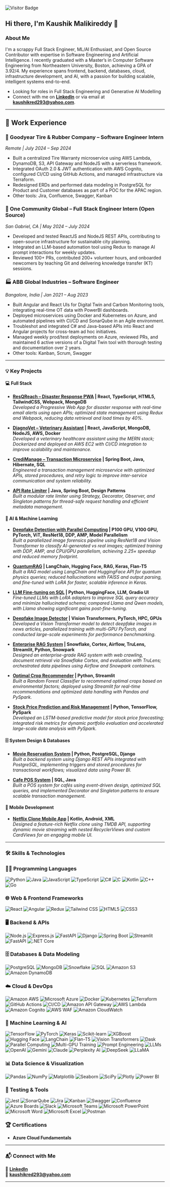 ![Visitor Badge](https://visitor-badge.laobi.icu/badge?page_id=kaushikMreddy293.kaushikMreddy293)
## Hi there, I'm Kaushik Malikireddy 👋

### About Me

I'm a scrappy Full Stack Engineer, ML/AI Enthusiast, and Open Source Contributor with expertise in Software Engineering and Artificial Intelligence. I recently graduated with a Master’s in Computer Software Engineering from Northeastern University, Boston, achieving a GPA of 3.92/4. My experience spans frontend, backend, databases, cloud, infrastructure development, and AI, with a passion for building scalable, intelligent systems end-to-end.

- Looking for roles in Full Stack Engineering and Generative AI Modelling
- Connect with me on **[LinkedIn](https://www.linkedin.com/in/kaushik-malikireddy-ba359a129/)** or via email at **kaushikred293@yahoo.com**.

---

## 💼 Work Experience

### 🛞 Goodyear Tire & Rubber Company – Software Engineer Intern  
*Remote | July 2024 – Sep 2024*  
- Built a centralized Tire Warranty microservice using AWS Lambda, DynamoDB, S3, API Gateway and NodeJS with a serverless framework.  
- Integrated OAuth 2.0 & JWT authentication with AWS Cognito, configured CI/CD using GitHub Actions, and managed infrastructure via Terraform.
- Redesigned ERDs and performed data modeling in PostgreSQL for Product and Customer databases as part of a POC for the APAC region.
- Other tools: Jira, Confluence, Swagger, Kanban




### 🌱 One Community Global – Full Stack Engineer Intern (Open Source)  
*San Gabriel, CA | May 2024 – July 2024*  
- Developed and tested ReactJS and NodeJS REST APIs, contributing to open-source infrastructure for sustainable city planning.  
- Integrated an LLM-based automation tool using Redux to manage AI prompt interactions for weekly updates.
- Reviewed 100+ PRs, contributed 200+ volunteer hours, and onboarded newcomers by teaching Git and delivering knowledge transfer (KT) sessions.



### 🏭 ABB Global Industries – Software Engineer  
*Bangalore, India | Jan 2021 – Aug 2023*  
- Built Angular and React UIs for Digital Twin and Carbon Monitoring tools, integrating real-time OT data with PowerBI dashboards.  
- Deployed microservices using Docker and Kubernetes on Azure, and automated pipelines with CI/CD and SonarQube in an Agile environment.
- Troubleshot and integrated C# and Java-based APIs into React and Angular projects for cross-team ad hoc initiatives.
- Managed weekly prod/test deployments on Azure, reviewed PRs, and maintained 6 active versions of a Digital Twin tool with thorough testing and documentation over 2 years.
- Other tools: Kanban, Scrum, Swagger


---

### 💡 Key Projects

#### 💻 Full Stack  
- **[ResQReach – Disaster Response PWA](#) | React, TypeScript, HTML5, TailwindCSS, Webpack, MongoDB**  
  _Developed a Progressive Web App for disaster response with real-time email alerts using open APIs; optimized state management using Redux and Webpack, reducing data retrieval and load times by 40%._

- **[DiagnoVet – Veterinary Assistant](#) | React, JavaScript, MongoDB, NodeJS, AWS, Docker**  
  _Developed a veterinary healthcare assistant using the MERN stack; Dockerized and deployed on AWS EC2 with CI/CD integration to improve scalability and maintenance._

- **[CrediManage – Transaction Microservice](#) | Spring Boot, Java, Hibernate, SQL**  
  _Engineered a transaction management microservice with optimized APIs, stored procedures, and retry logic to improve inter-service communication and system reliability._

- **[API Rate Limiter](#) | Java, Spring Boot, Design Patterns**  
  _Built a modular rate limiter using Strategy, Decorator, Observer, and Singleton patterns for thread-safe request handling and efficient metadata management._

#### 🤖 AI & Machine Learning  

- **[Deepfake Detection with Parallel Computing](#) | P100 GPU, V100 GPU, PyTorch, ViT, ResNet18, DDP, AMP, Model Parallelism**  
  _Built a parallelized image forensics pipeline using ResNet18 and Vision Transformer to classify AI-generated vs real images; optimized training with DDP, AMP, and CPU/GPU parallelism, achieving 2.25× speedup     and reduced memory footprint._
  
- **[QuantumRAG](#) | LangChain, Hugging Face, RAG, Keras, Flan-T5**  
  _Built a RAG model using LangChain and HuggingFace API for quantum physics queries; reduced hallucinations with FAISS and output parsing, and fine-tuned with LoRA for faster, scalable inference in Keras._

- **[LLM Fine-tuning on SQL](#) | Python, HuggingFace, LLM, Gradio UI**  
  _Fine-tuned LLMs with LoRA adapters to improve SQL query accuracy and minimize hallucinated schema; compared Llama and Qwen models, with Llama showing significant gains post-fine-tuning._

- **[Deepfake Image Detector](#) | Vision Transformers, PyTorch, HPC, GPUs**  
  _Developed a Vision Transformer model to detect deepfake images in news articles, parallelized training with multi-GPU PyTorch, and conducted large-scale experiments for performance benchmarking._

- **[Enterprise RAG System](#) | Snowflake, Cortex, Airflow, TruLens, Streamlit, Python, Snowpark**  
  _Designed an enterprise-grade RAG system with web crawling, document retrieval via Snowflake Cortex, and evaluation with TruLens; orchestrated data pipelines using Airflow and Snowpark containers._

- **[Optimal Crop Recommender](#) | Python, Streamlit**  
  _Built a Random Forest Classifier to recommend optimal crops based on environmental factors; deployed using Streamlit for real-time recommendations and optimized data handling with Pandas and PySpark._

- **[Stock Price Prediction and Risk Management](#) | Python, TensorFlow, PySpark**  
  _Developed an LSTM-based predictive model for stock price forecasting; integrated risk metrics for dynamic portfolio evaluation and accelerated large-scale data analysis with PySpark._

#### 🗄️ System Design & Databases  
- **[Movie Reservation System](#) | Python, PostgreSQL, Django**  
  _Built a backend system using Django REST APIs integrated with PostgreSQL, implementing triggers and stored procedures for transactional workflows; visualized data using Power BI._

- **[Cafe POS System](#) | SQL, Java**  
  _Built a POS system for cafés using event-driven design, optimized SQL queries, and implemented Decorator and Singleton patterns to ensure scalable transaction management._

#### 📱 Mobile Development  
- **[Netflix Clone Mobile App](https://www.youtube.com/watch?v=Hh-7xZA-iTA) | Kotlin, Android, XML**  
  _Designed a feature-rich Netflix clone using TMDB API, supporting dynamic movie streaming with nested RecyclerViews and custom CardViews for an engaging mobile UI._



---
### 🛠️ Skills & Technologies  



### 🧑‍💻 Programming Languages  
![Python](https://img.shields.io/badge/Python-3776AB?logo=python&logoColor=white)
![Java](https://img.shields.io/badge/Java-007396?logo=java&logoColor=white)
![JavaScript](https://img.shields.io/badge/JavaScript-F7DF1E?logo=javascript&logoColor=black)
![TypeScript](https://img.shields.io/badge/TypeScript-3178C6?logo=typescript&logoColor=white)
![C#](https://img.shields.io/badge/C%23-239120?logo=c-sharp&logoColor=white)
![C](https://img.shields.io/badge/C-00599C?logo=c&logoColor=white)
![Kotlin](https://img.shields.io/badge/Kotlin-0095D5?logo=kotlin&logoColor=white)
![C++](https://img.shields.io/badge/C++-00599C?logo=c%2b%2b&logoColor=white)
![Go](https://img.shields.io/badge/Go-00ADD8?logo=go&logoColor=white)




### 🌐 Web & Frontend Frameworks  
![React](https://img.shields.io/badge/React-61DAFB?logo=react&logoColor=black)
![Angular](https://img.shields.io/badge/Angular-DD0031?logo=angular&logoColor=white)
![Redux](https://img.shields.io/badge/Redux-764ABC?logo=redux&logoColor=white)
![Tailwind CSS](https://img.shields.io/badge/Tailwind%20CSS-38B2AC?logo=tailwind-css&logoColor=white)
![HTML5](https://img.shields.io/badge/HTML5-E34F26?logo=html5&logoColor=white)
![CSS3](https://img.shields.io/badge/CSS3-1572B6?logo=css3&logoColor=white)

### 🖥️ Backend & APIs  
![Node.js](https://img.shields.io/badge/Node.js-339933?logo=node.js&logoColor=white)
![Express.js](https://img.shields.io/badge/Express.js-000000?logo=express&logoColor=white)
![FastAPI](https://img.shields.io/badge/FastAPI-009688?logo=fastapi&logoColor=white)
![Django](https://img.shields.io/badge/Django-092E20?logo=django&logoColor=white)
![Spring Boot](https://img.shields.io/badge/Spring%20Boot-6DB33F?logo=spring-boot&logoColor=white)
![Streamlit](https://img.shields.io/badge/Streamlit-FF4B4B?logo=streamlit&logoColor=white)
![FastAPI](https://img.shields.io/badge/FastAPI-009688?logo=fastapi&logoColor=white)
![.NET Core](https://img.shields.io/badge/.NET_Core-512BD4?logo=dotnet&logoColor=white)


### 🗄️ Databases & Data Modeling  
![PostgreSQL](https://img.shields.io/badge/PostgreSQL-4169E1?logo=postgresql&logoColor=white)
![MongoDB](https://img.shields.io/badge/MongoDB-47A248?logo=mongodb&logoColor=white)
![Snowflake](https://img.shields.io/badge/Snowflake-56B9EB?logo=snowflake&logoColor=white)
![SQL](https://img.shields.io/badge/SQL-4479A1?logo=sql&logoColor=white)
![Amazon S3](https://img.shields.io/badge/Amazon%20S3-569A31?logo=amazon-s3&logoColor=white)
![Amazon DynamoDB](https://img.shields.io/badge/DynamoDB-4053D6?logo=amazon-dynamodb&logoColor=white)

### ☁️ Cloud & DevOps  
![Amazon AWS](https://img.shields.io/badge/AWS-232F3E?logo=amazon-aws&logoColor=white)
![Microsoft Azure](https://img.shields.io/badge/Microsoft%20Azure-0089D6?logo=microsoft-azure&logoColor=white)
![Docker](https://img.shields.io/badge/Docker-2496ED?logo=docker&logoColor=white)
![Kubernetes](https://img.shields.io/badge/Kubernetes-326CE5?logo=kubernetes&logoColor=white)
![Terraform](https://img.shields.io/badge/Terraform-7B42BC?logo=terraform&logoColor=white)
![GitHub Actions](https://img.shields.io/badge/GitHub%20Actions-2088FF?logo=github-actions&logoColor=white)
![CI/CD](https://img.shields.io/badge/CI/CD-007ACC?logo=azure-devops&logoColor=white)
![Amazon API Gateway](https://img.shields.io/badge/API%20Gateway-F58536?logo=amazon-api-gateway&logoColor=white)
![AWS Lambda](https://img.shields.io/badge/AWS%20Lambda-FF9900?logo=aws-lambda&logoColor=white)
![Amazon Cognito](https://img.shields.io/badge/Amazon%20Cognito-744AA1?logo=amazon-cognito&logoColor=white)
![AWS WAF](https://img.shields.io/badge/AWS%20WAF-1D202B?logo=amazon-aws&logoColor=white)
![Amazon CloudWatch](https://img.shields.io/badge/CloudWatch-FF4F8B?logo=amazon-cloudwatch&logoColor=white)


### 🧬 Machine Learning & AI  
![TensorFlow](https://img.shields.io/badge/TensorFlow-FF6F00?logo=tensorflow&logoColor=white)
![PyTorch](https://img.shields.io/badge/PyTorch-EE4C2C?logo=pytorch&logoColor=white)
![Keras](https://img.shields.io/badge/Keras-D00000?logo=keras&logoColor=white)
![Scikit-learn](https://img.shields.io/badge/Scikit--learn-F7931E?logo=scikit-learn&logoColor=white)
![XGBoost](https://img.shields.io/badge/XGBoost-DA251D?logo=xgboost&logoColor=white)
![Hugging Face](https://img.shields.io/badge/Hugging%20Face-FFD21E?logo=huggingface&logoColor=black)
![LangChain](https://img.shields.io/badge/LangChain-000000?logo=langchain&logoColor=white)
![Flan-T5](https://img.shields.io/badge/Flan--T5-FF6F00?logo=google&logoColor=white)
![Vision Transformers](https://img.shields.io/badge/Vision%20Transformers-000000?logo=transformers&logoColor=white)
![Dask](https://img.shields.io/badge/Dask-FFAA00?logo=dask&logoColor=white)
![Parallel Computing](https://img.shields.io/badge/Parallel_Computing-1976D2?logo=numpy&logoColor=white)
![Multi-GPU Training](https://img.shields.io/badge/Multi--GPU_Training-673AB7?logo=nvidia&logoColor=white)
![Prompt Engineering](https://img.shields.io/badge/Prompt_Engineering-4CAF50?logo=openai&logoColor=white)
![LLMs](https://img.shields.io/badge/LLMs-6A1B9A?logo=ai&logoColor=white)
![OpenAI](https://img.shields.io/badge/OpenAI_API-000000?logo=openai&logoColor=white)
![Gemini](https://img.shields.io/badge/Gemini-4285F4?logo=google&logoColor=white)
![Claude](https://img.shields.io/badge/Claude-8B5CF6?logo=anthropic&logoColor=white)
![Perplexity AI](https://img.shields.io/badge/Perplexity_AI-121212?logo=perplexity&logoColor=white)
![DeepSeek](https://img.shields.io/badge/DeepSeek-0077B5?logo=deepseek&logoColor=white)
![LLaMA](https://img.shields.io/badge/LLaMA-673AB7?logo=meta&logoColor=white)



### 📊 Data Science & Visualization  
![Pandas](https://img.shields.io/badge/Pandas-150458?logo=pandas&logoColor=white)
![NumPy](https://img.shields.io/badge/NumPy-013243?logo=numpy&logoColor=white)
![Matplotlib](https://img.shields.io/badge/Matplotlib-11557C?logo=matplotlib&logoColor=white)
![Seaborn](https://img.shields.io/badge/Seaborn-008080?logo=seaborn&logoColor=white)
![SciPy](https://img.shields.io/badge/SciPy-8CAAE6?logo=scipy&logoColor=white)
![Plotly](https://img.shields.io/badge/Plotly-3F4F75?logo=plotly&logoColor=white)
![Power BI](https://img.shields.io/badge/Power%20BI-F2C811?logo=powerbi&logoColor=black)

### 🧪 Testing & Tools  
![Jest](https://img.shields.io/badge/Jest-C21325?logo=jest&logoColor=white)
![SonarQube](https://img.shields.io/badge/SonarQube-4E9BCD?logo=sonarqube&logoColor=white)
![Jira](https://img.shields.io/badge/Jira-0052CC?logo=jira&logoColor=white)
![Kanban](https://img.shields.io/badge/Kanban-4CAF50?logo=trello&logoColor=white)
![Swagger](https://img.shields.io/badge/Swagger-85EA2D?logo=swagger&logoColor=black)
![Confluence](https://img.shields.io/badge/Confluence-172B4D?logo=confluence&logoColor=white)
![Azure Boards](https://img.shields.io/badge/Azure_Boards-0078D7?logo=azure-devops&logoColor=white)
![Slack](https://img.shields.io/badge/Slack-4A154B?logo=slack&logoColor=white)
![Microsoft Teams](https://img.shields.io/badge/Microsoft_Teams-6264A7?logo=microsoft-teams&logoColor=white)
![Microsoft PowerPoint](https://img.shields.io/badge/PowerPoint-B7472A?logo=microsoft-powerpoint&logoColor=white)
![Microsoft Word](https://img.shields.io/badge/Word-2B579A?logo=microsoft-word&logoColor=white)
![Microsoft Excel](https://img.shields.io/badge/Excel-217346?logo=microsoft-excel&logoColor=white)
![Postman](https://img.shields.io/badge/Postman-FF6C37?logo=postman&logoColor=white)




### 🏆 Certifications  
- **Azure Cloud Fundamentals**    


---

### 📬 Connect with Me  
🔗 **[LinkedIn](https://www.linkedin.com/in/kaushik-malikireddy-ba359a129/)**  
📧 **kaushikred293@yahoo.com**   

---
